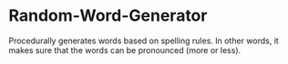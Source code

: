 # Random-Word-Generator
Procedurally generates words based on spelling rules. In other words, it makes sure that the words can be pronounced (more or less).
